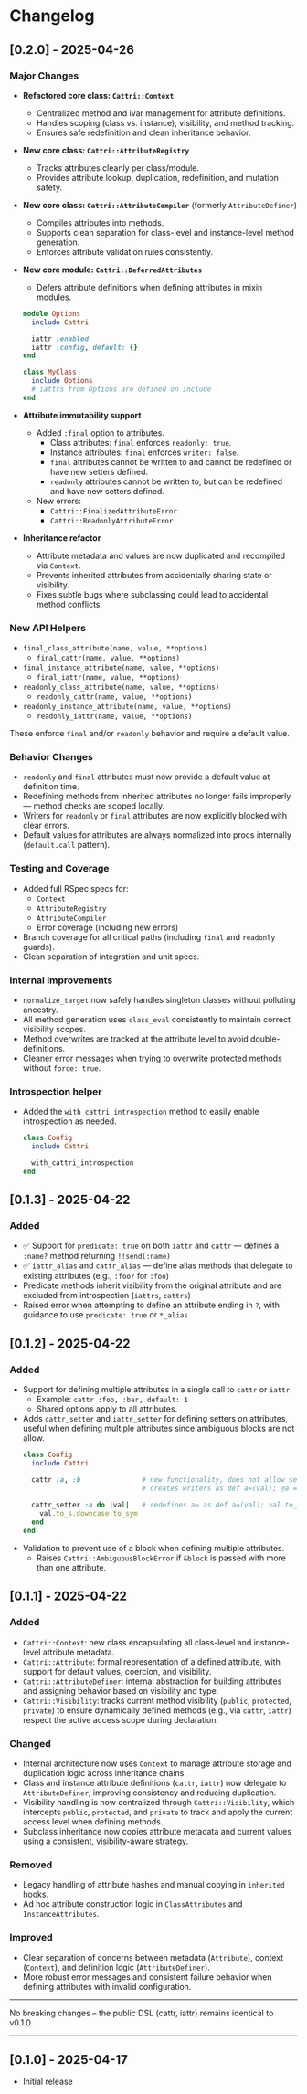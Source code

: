 # Changelog

## [0.2.0] - 2025-04-26

### Major Changes

- **Refactored core class: `Cattri::Context`**
  - Centralized method and ivar management for attribute definitions.
  - Handles scoping (class vs. instance), visibility, and method tracking.
  - Ensures safe redefinition and clean inheritance behavior.

- **New core class: `Cattri::AttributeRegistry`**
  - Tracks attributes cleanly per class/module.
  - Provides attribute lookup, duplication, redefinition, and mutation safety.

- **New core class: `Cattri::AttributeCompiler`** (formerly `AttributeDefiner`)
  - Compiles attributes into methods.
  - Supports clean separation for class-level and instance-level method generation.
  - Enforces attribute validation rules consistently.

- **New core module: `Cattri::DeferredAttributes`**
  - Defers attribute definitions when defining attributes in mixin modules.
  ```ruby
  module Options
    include Cattri
  
    iattr :enabled
    iattr :config, default: {}
  end
  
  class MyClass
    include Options
    # iattrs from Options are defined on include
  end
  ```

- **Attribute immutability support**
  - Added `:final` option to attributes.
    - Class attributes: `final` enforces `readonly: true`.
    - Instance attributes: `final` enforces `writer: false`.
    - `final` attributes cannot be written to and cannot be redefined or have new setters defined.
    - `readonly` attributes cannot be written to, but can be redefined and have new setters defined.
  - New errors:
    - `Cattri::FinalizedAttributeError`
    - `Cattri::ReadonlyAttributeError`

- **Inheritance refactor**
  - Attribute metadata and values are now duplicated and recompiled via `Context`.
  - Prevents inherited attributes from accidentally sharing state or visibility.
  - Fixes subtle bugs where subclassing could lead to accidental method conflicts.

### New API Helpers

- `final_class_attribute(name, value, **options)`
  - `final_cattr(name, value, **options)`
- `final_instance_attribute(name, value, **options)`
  - `final_iattr(name, value, **options)`
- `readonly_class_attribute(name, value, **options)`
  - `readonly_cattr(name, value, **options)`
- `readonly_instance_attribute(name, value, **options)`
  - `readonly_iattr(name, value, **options)`

These enforce `final` and/or `readonly` behavior and require a default value.

### Behavior Changes

- `readonly` and `final` attributes must now provide a default value at definition time.
- Redefining methods from inherited attributes no longer fails improperly — method checks are scoped locally.
- Writers for `readonly` or `final` attributes are now explicitly blocked with clear errors.
- Default values for attributes are always normalized into procs internally (`default.call` pattern).

### Testing and Coverage

- Added full RSpec specs for:
  - `Context`
  - `AttributeRegistry`
  - `AttributeCompiler`
  - Error coverage (including new errors)
- Branch coverage for all critical paths (including `final` and `readonly` guards).
- Clean separation of integration and unit specs.

### Internal Improvements

- `normalize_target` now safely handles singleton classes without polluting ancestry.
- All method generation uses `class_eval` consistently to maintain correct visibility scopes.
- Method overwrites are tracked at the attribute level to avoid double-definitions.
- Cleaner error messages when trying to overwrite protected methods without `force: true`.

### Introspection helper

- Added the `with_cattri_introspection` method to easily enable introspection as needed.
  ```ruby
  class Config
    include Cattri
  
    with_cattri_introspection
  end
  ```

## [0.1.3] - 2025-04-22

### Added

- ✅ Support for `predicate: true` on both `iattr` and `cattr` — defines a `:name?` method returning `!!send(:name)`
- ✅ `iattr_alias` and `cattr_alias` — define alias methods that delegate to existing attributes (e.g., `:foo?` for `:foo`)
- Predicate methods inherit visibility from the original attribute and are excluded from introspection (`iattrs`, `cattrs`)
- Raised error when attempting to define an attribute ending in `?`, with guidance to use `predicate: true` or `*_alias`

## [0.1.2] - 2025-04-22

### Added

- Support for defining multiple attributes in a single call to `cattr` or `iattr`.
  - Example: `cattr :foo, :bar, default: 1`
  - Shared options apply to all attributes.
- Adds `cattr_setter` and `iattr_setter` for defining setters on attributes, useful when defining multiple attributes since ambiguous blocks are not allow.
  ```ruby
  class Config
    include Cattri
  
    cattr :a, :b               # new functionality, does not allow setter blocks.
                               # creates writers as def a=(val); @a = val; end
    
    cattr_setter :a do |val|   # redefines a= as def a=(val); val.to_s.downcase.to_sym; end
      val.to_s.downcase.to_sym
    end
  end
  ```
- Validation to prevent use of a block when defining multiple attributes.
  - Raises `Cattri::AmbiguousBlockError` if `&block` is passed with more than one attribute.

## [0.1.1] - 2025-04-22

### Added

- `Cattri::Context`: new class encapsulating all class-level and instance-level attribute metadata.
- `Cattri::Attribute`: formal representation of a defined attribute, with support for default values, coercion, and visibility.
- `Cattri::AttributeDefiner`: internal abstraction for building attributes and assigning behavior based on visibility and type.
- `Cattri::Visibility`: tracks current method visibility (`public`, `protected`, `private`) to ensure dynamically defined methods (e.g., via `cattr`, `iattr`) respect the active access scope during declaration.

### Changed

- Internal architecture now uses `Context` to manage attribute storage and duplication logic across inheritance chains.
- Class and instance attribute definitions (`cattr`, `iattr`) now delegate to `AttributeDefiner`, improving consistency and reducing duplication.
- Visibility handling is now centralized through `Cattri::Visibility`, which intercepts `public`, `protected`, and `private` to track and apply the current access level when defining methods.
- Subclass inheritance now copies attribute metadata and current values using a consistent, visibility-aware strategy.

### Removed

- Legacy handling of attribute hashes and manual copying in `inherited` hooks.
- Ad hoc attribute construction logic in `ClassAttributes` and `InstanceAttributes`.

### Improved

- Clear separation of concerns between metadata (`Attribute`), context (`Context`), and definition logic (`AttributeDefiner`).
- More robust error messages and consistent failure behavior when defining attributes with invalid configuration.

---

No breaking changes – the public DSL (cattr, iattr) remains identical to v0.1.0.

---

## [0.1.0] - 2025-04-17

- Initial release
